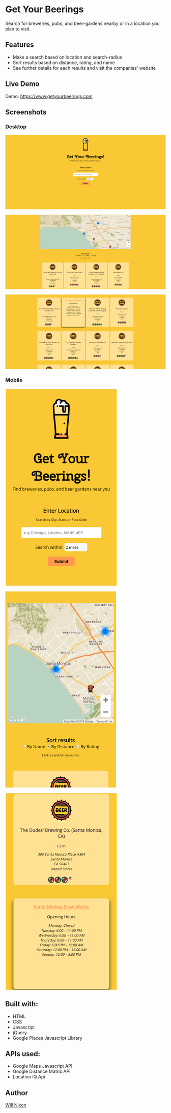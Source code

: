 Get Your Beerings
=================
Search for breweries, pubs, and beer-gardens nearby or in a location you plan to visit.


Features
--------

* Make a search based on location and search-radius
* Sort results based on distance, rating, and name
* See further details for each results and visit the companies' website


Live Demo
---------

Demo: https://www.getyourbeerings.com


Screenshots
-----------

### Desktop
![Screenshot of the 'Get Your Beerings' Front Page](/images/front-page.png)

![Screenshot of the 'Get Your Beerings' Map](/images/map.png)

![Screenshot of the 'Get Your Beerings' Result Cards](/images/results.png)


### Mobile
![Screenshot of the 'Get Your Beerings' Mobile Front Page](/images/front-page-mob.png)

![Screenshot of the 'Get Your Beerings' Mobile Map](/images/map-mob.png)

![Screenshot of the 'Get Your Beerings' Mobile Result Cards](/images/results-mob.png)


Built with:
-----------

* HTML
* CSS
* Javascript
* jQuery
* Google Places Javascript Library


APIs used:
---------

* Google Maps Javascript API
* Google Distance Matrix API
* Location IQ Api


Author
------

[Will Nixon](https://www.devnx.io)

